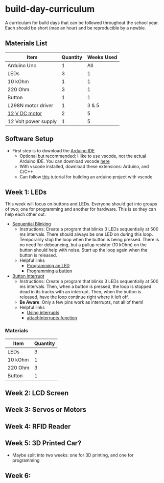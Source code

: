# build-day-curriculum
A curriculum for build days that can be followed throughout the school year. Each should be short (max an hour) and be reproducible by a newbie. 

## Materials List
|Item       |Quantity|Weeks Used|
|-----------|--------|----------|
|Arduino Uno|1       |All       |
|LEDs|3|1|
|10 kOhm|1|1|
|220 Ohm|3|1|
|Button|1|1|
|L298N motor driver|1|3 & 5|
|[12 V DC motor](https://www.amazon.com/EUDAX-Electric-Magnetic-Propeller-Connector/dp/B08GPPJR1T/ref=sr_1_26?keywords=12+v+dc+motor&qid=1659058076&sprefix=12+v+dc+mo%2Caps%2C186&sr=8-26)|2|5|
|12 Volt power supply|1|5|

## Software Setup
- First step is to download the [Arduino IDE](https://www.arduino.cc/en/software)
  - Optional but recommended: I like to use vscode, not the actual Arduino IDE. You can download vscode [here](https://code.visualstudio.com/download)
  - With vscode installed, download these extensions: Arduino, and C/C++
  - Can follow [this](https://www.youtube.com/watch?v=VfLTZcKCGfk) tutorial for building an arduino project with vscode

## Week 1: LEDs
This week will focus on buttons and LEDs. Everyone should get into groups of two; one for programming and another for hardware. This is so they can help each other out.

- [Sequential Blinking](./week%201/sequential-blinking/sequential-blinking.ino)
  - Instructions: Create a program that blinks 3 LEDs sequentially at 500 ms intervals. There should always be one LED on during this loop. Temporarily stop the loop when the button is being pressed. There is no need for debouncing, but a pullup resistor (10 kOhm) on the button should help with noise. Start up the loop again when the button is released.
  - Helpful links
    - [Programming an LED](https://create.arduino.cc/projecthub/rowan07/make-a-simple-led-circuit-ce8308)
    - [Programming a button](https://www.arduino.cc/en/Tutorial/BuiltInExamples/Button)
- [Button Interrupt](./week%201/button-interrupt/button-interrupt.ino)
  - Instructions: Create a program that blinks 3 LEDs sequentially at 500 ms intervals. Then, when a button is pressed, the loop is stopped dead in its tracks with an interrupt. Then, when the button is released, have the loop continue right where it left off.
  - **Be Aware**: Only a few pins work as interrupts, not all of them! 
  - Helpful links
    - [Using interrupts](https://riptutorial.com/arduino/example/9856/interrupt-on-button-press)
    - [attachInterrupts function](https://www.arduino.cc/reference/en/language/functions/external-interrupts/attachinterrupt/)

### Materials
|Item       |Quantity|
|-----------|--------|
|LEDs|3|
|10 kOhm|1|
|220 Ohm|3|
|Button|1|

## Week 2: LCD Screen

## Week 3: Servos or Motors

## Week 4: RFID Reader

## Week 5: 3D Printed Car?

- Maybe split into two weeks: one for 3D printing, and one for programming

## Week 6: 
